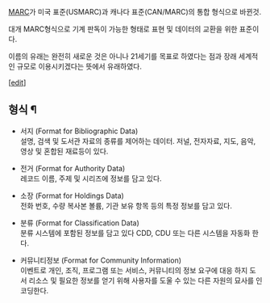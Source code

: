 [MARC](MARC.md)가 미국 표준(USMARC)과 캐나다 표준(CAN/MARC)의 통합 형식으로 바뀐것.

대개 MARC형식으로 기계 판독이 가능한 형태로 표현 및 데이터의 교환을 위한 표준이다.

이름의 유래는 완전히 새로운 것은 아니나 21세기를 목표로 하였다는 점과 장래 세계적인 규모로 이용시키겠다는 뜻에서 유래하였다.

[[edit](http://rigvedawiki.net/r1/wiki.php/MARC21?action=edit&section=1)]

## 형식 ¶

  * 서지 (Format for Bibliographic Data)  
설명, 검색 및 도서관 자료의 종류를 제어하는 데이터. 저널, 전자자료, 지도, 음악, 영상 및 혼합된 재료등이 있다.

  * 전거 (Format for Authority Data)   
레코드 이름, 주제 및 시리즈에 정보를 담고 있다.

  * 소장 (Format for Holdings Data)   
전화 번호, 수량 복사본 볼륨, 기관 보유 항목 등의 특정 정보를 담고 있다.

  * 분류 (Format for Classification Data)   
분류 시스템에 포함된 정보를 담고 있다 CDD, CDU 또는 다른 시스템을 자동화 한다.

  * 커뮤니티정보 (Format for Community Information)  
이벤트로 개인, 조직, 프로그램 또는 서비스, 커뮤니티의 정보 요구에 대응 하지 도서 리소스 및 필요한 정보를 얻기 위해 사용자를 도울 수
있는 다른 자원의 묘사를 인코딩한다.

